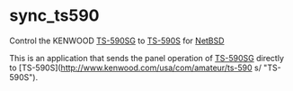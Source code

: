 # sync_ts590
Control the KENWOOD [TS-590SG](http://www.kenwood.com/usa/com/amateur/ts-590sg/ "TS-590SG") to [TS-590S](http://www.kenwood.com/usa/com/amateur/ts-590s/ "TS-590S") for [NetBSD](https://www.netbsd.org/ "NetBSD")

This is an application that sends the panel operation of [TS-590SG](http://www.kenwood.com/usa/com/amateur/ts-590sg/ "TS-590SG") directly to [TS-590S](http://www.kenwood.com/usa/com/amateur/ts-590
s/ "TS-590S").
